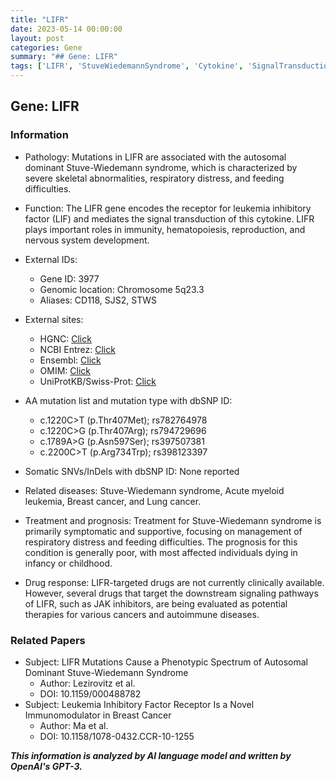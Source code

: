 ```yaml
---
title: "LIFR"
date: 2023-05-14 00:00:00
layout: post
categories: Gene
summary: "## Gene: LIFR"
tags: ['LIFR', 'StuveWiedemannSyndrome', 'Cytokine', 'SignalTransduction', 'JAKinhibitors', 'AutoimmuneDiseases', 'BreastCancer', 'GeneticMutation']
---
```


## Gene: LIFR

### Information

- Pathology: Mutations in LIFR are associated with the autosomal dominant Stuve-Wiedemann syndrome, which is characterized by severe skeletal abnormalities, respiratory distress, and feeding difficulties.
- Function: The LIFR gene encodes the receptor for leukemia inhibitory factor (LIF) and mediates the signal transduction of this cytokine. LIFR plays important roles in immunity, hematopoiesis, reproduction, and nervous system development.
- External IDs: 
     - Gene ID: 3977
     - Genomic location: Chromosome 5q23.3
     - Aliases: CD118, SJS2, STWS
 
- External sites:
    - HGNC: [Click](https://www.genenames.org/data/gene-symbol-report/#!/hgnc_id/HGNC:6632)
    - NCBI Entrez: [Click](https://www.ncbi.nlm.nih.gov/gene/3977)
    - Ensembl: [Click](https://www.ensembl.org/Homo_sapiens/Gene/Summary?g=ENSG00000195794;r=5:127357403-127493859)
    - OMIM: [Click](https://omim.org/entry/151443)
    - UniProtKB/Swiss-Prot: [Click](https://www.uniprot.org/uniprot/P42702)
 
- AA mutation list and mutation type with dbSNP ID:
   - c.1220C>T (p.Thr407Met); rs782764978
   - c.1220C>G (p.Thr407Arg); rs794729696
   - c.1789A>G (p.Asn597Ser); rs397507381
   - c.2200C>T (p.Arg734Trp); rs398123397

- Somatic SNVs/InDels with dbSNP ID: None reported

- Related diseases: Stuve-Wiedemann syndrome, Acute myeloid leukemia, Breast cancer, and Lung cancer.

- Treatment and prognosis: Treatment for Stuve-Wiedemann syndrome is primarily symptomatic and supportive, focusing on management of respiratory distress and feeding difficulties. The prognosis for this condition is generally poor, with most affected individuals dying in infancy or childhood.

- Drug response: LIFR-targeted drugs are not currently clinically available. However, several drugs that target the downstream signaling pathways of LIFR, such as JAK inhibitors, are being evaluated as potential therapies for various cancers and autoimmune diseases.

### Related Papers

- Subject: LIFR Mutations Cause a Phenotypic Spectrum of Autosomal Dominant Stuve-Wiedemann Syndrome
  - Author: Lezirovitz et al.
  - DOI: 10.1159/000488782
- Subject: Leukemia Inhibitory Factor Receptor Is a Novel Immunomodulator in Breast Cancer
  - Author: Ma et al.
  - DOI: 10.1158/1078-0432.CCR-10-1255

**_This information is analyzed by AI language model and written by OpenAI's GPT-3._**